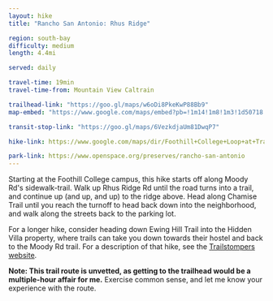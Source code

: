 ```yaml
---
layout: hike
title: "Rancho San Antonio: Rhus Ridge"

region: south-bay
difficulty: medium
length: 4.4mi

served: daily

travel-time: 19min
travel-time-from: Mountain View Caltrain

trailhead-link: "https://goo.gl/maps/w6oDi8PkeKwP88Bb9"
map-embed: "https://www.google.com/maps/embed?pb=!1m14!1m8!1m3!1d50718.710834472324!2d-122.1426783!3d37.3917377!3m2!1i1024!2i768!4f13.1!3m3!1m2!1s0x808fb1af9e7361a9%3A0x285f3dd5daadee07!2sRhus%20Ridge%20Trailhead!5e0!3m2!1sen!2sus!4v1687410178922!5m2!1sen!2sus"

transit-stop-link: "https://goo.gl/maps/6VezkdjaUm81DwqP7"

hike-link: https://www.google.com/maps/dir/Foothill+College+Loop+at+Transit+Center/Rhus+Ridge+Trailhead/37.3448818,-122.1345373/37.3477259,-122.1248921/El+Monte+%26+Stonebrook/@37.3514982,-122.1337744,3653m/data=!3m1!1e3!4m22!4m21!1m5!1m1!1s0x808fb100d05b619f:0xe5112c2a8173d409!2m2!1d-122.12692!2d37.35963!1m5!1m1!1s0x808fb1af9e7361a9:0x285f3dd5daadee07!2m2!1d-122.1377972!2d37.3519476!1m0!1m0!1m5!1m1!1s0x808fb10414e9d283:0xb458a1297969c08d!2m2!1d-122.1221771!2d37.359558!3e2

park-link: https://www.openspace.org/preserves/rancho-san-antonio
---
```


Starting at the Foothill College campus, this hike starts off along Moody Rd's sidewalk-trail. Walk up Rhus Ridge Rd until the road turns into a trail, and continue up (and up, and up) to the ridge above. Head along Chamise Trail until you reach the turnoff to head back down into the neighborhood, and walk along the streets back to the parking lot.

For a longer hike, consider heading down Ewing Hill Trail into the Hidden Villa property, where trails can take you down towards their hostel and back to the Moody Rd trail. For a description of that hike, see the [Trailstompers website](http://www.trailstompers.com/hidden-villa-from-foothill-college-trail-run.html). 

**Note: This trail route is unvetted, as getting to the trailhead would be a multiple-hour affair for me.** Exercise common sense, and let me know your experience with the route.